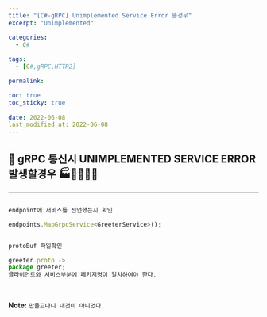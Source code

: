```yaml
---
title: "[C#-gRPC] Unimplemented Service Error 뜰경우"
excerpt: "Unimplemented"

categories:
  - C#
  
tags:
  - [C#,gRPC,HTTP2]

permalink: 

toc: true
toc_sticky: true
 
date: 2022-06-08
last_modified_at: 2022-06-08
---
```


## 😬 gRPC 통신시 UNIMPLEMENTED SERVICE ERROR 발생할경우 🏭👩‍🏭👨‍🏭
---

```js

endpoint에 서비스를 선언했는지 확인

endpoints.MapGrpcService<GreeterService>();


protoBuf 파일확인

greeter.proto ->
package greeter; 
클라이언트와 서비스부분에 페키지명이 일치하여야 한다.


```


<br>



**Note:** `만들고나니 내것이 아니었다.` 